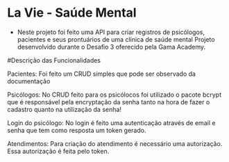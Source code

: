# La Vie - Saúde Mental

- Neste projeto foi feito uma API para criar registros de psicólogos, pacientes e seus prontuários de uma clínica de saúde mental
      Projeto desenvolvido durante o Desafio 3 oferecido pela Gama Academy.

#Descrição das Funcionalidades

Pacientes: Foi feito um CRUD simples que pode ser observado da documentação

Psicólogos: No CRUD feito para os psicólocos foi utilizado o pacote bcrypt que é responsável pela encryptação da senha tanto na hora de fazer o cadastro quanto na utilização da senha!

Login do psicólogo: No login é feito uma autenticação através de email e senha que tem como resposta um token gerado.

Atendimentos: Para criação do atendimento é necessário uma autorização. Essa autorização é feita pelo token.

